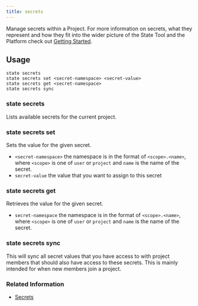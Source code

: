 ```yaml
---
title: secrets
---
```


Manage secrets within a Project.<!--more--> For more information on secrets, what they represent and how they fit into the wider picture of the State Tool and the Platform check out [Getting Started](/state/start).

## Usage

```text
state secrets 
state secrets set <secret-namespace> <secret-value>
state secrets get <secret-namespace>
state secrets sync
```

### state secrets

Lists available secrets for the current project.

### state secrets set

Sets the value for the given secret.

 - `<secret-namespace>` the namespace is in the format of `<scope>.<name>`, where `<scope>` is one of `user` or `project` and `name` is the name of the secret.
 - `secret-value` the value that you want to assign to this secret

### state secrets get

Retrieves the value for the given secret.

 - `secret-namespace` the namespace is in the format of `<scope>.<name>`, where `<scope>` is one of `user` or `project` and `name` is the name of the secret.

### state secrets sync

This will sync all secret values that you have access to with project members that should also have access to these secrets. This is mainly intended for when new members join a project.

### Related Information

- [Secrets](/state/start#secrets)

